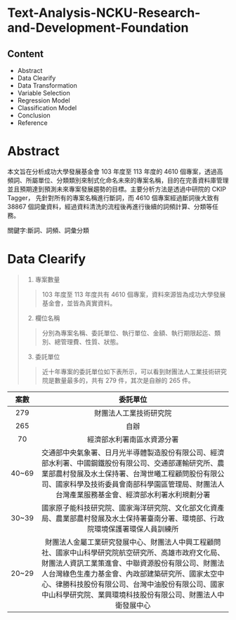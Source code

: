 # Text-Analysis-NCKU-Research-and-Development-Foundation

## Content
- Abstract
- Data Clearify
- Data Transformation
- Variable Selection
- Regression Model
- Classification Model
- Conclusion
- Reference

# Abstract


本文旨在分析成功大學發展基金會 103 年度至 113 年度的 4610 個專案，透過高頻詞、所屬單位、分類類別來制式化命名未來的專案名稱，目的在完善資料庫管理並且預期達到預測未來專案發展趨勢的目標。主要分析方法是透過中研院的 CKIP Tagger， 先針對所有的專案名稱進行斷詞，而 4610 個專案經過斷詞後大致有 38867 個詞彙資料，經過資料清洗的流程後再進行後續的詞頻計算、分類等任務。 

關鍵字:斷詞、詞頻、詞彙分類

# Data Clearify
>1. 專案數量
>>103 年度至 113 年度共有 4610 個專案，資料來源皆為成功大學發展基金會，並皆為真實資料。
>2. 欄位名稱 
>>分別為專案名稱、委託單位、執行單位、金額、執行期限起迄、類別、總管理費、性質、狀態。
>3. 委託單位
>>近十年專案的委託單位如下表所示，可以看到財團法人工業技術研究院是數量最多的，共有 279 件，其次是自辦的 265 件。


| 案數 | 委託單位 |
| :--: | :--: |
|279|財團法人工業技術研究院|
|265	|   自辦|
|70	|   經濟部水利署南區水資源分署|
|40~69|	交通部中央氣象署、日月光半導體製造股份有限公司、經濟部水利署、中國鋼鐵股份有限公司、交通部運輸研究所、農業部農村發展及水土保持署、台灣世曦工程顧問股份有限公司、國家科學及技術委員會南部科學園區管理局、財團法人台灣產業服務基金會、經濟部水利署水利規劃分署|
|30~39 |	國家原子能科技研究院、國家海洋研究院、文化部文化資產局、農業部農村發展及水土保持署臺南分署、環境部、行政院環境保護署環保人員訓練所|
|20~29	|財團法人金屬工業研究發展中心、財團法人中興工程顧問社、國家中山科學研究院航空研究所、高雄市政府文化局、財團法人資訊工業策進會、中聯資源股份有限公司、財團法人台灣綠色生產力基金會、內政部建築研究所、國家太空中心、律勝科技股份有限公司、台灣中油股份有限公司、國家中山科學研究院、業興環境科技股份有限公司、財團法人中衛發展中心|

